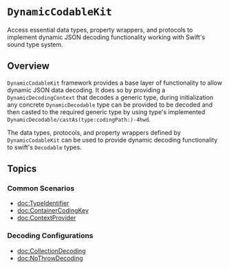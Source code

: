# ``DynamicCodableKit``

Access essential data types, property wrappers, and protocols to implement dynamic JSON decoding functionality working with Swift's sound type system.

## Overview

`DynamicCodableKit` framework provides a base layer of functionality to allow dynamic JSON data decoding. It does so by providing a ``DynamicDecodingContext`` that decodes a generic type, during initialization any concrete ``DynamicDecodable`` type can be provided to be decoded and then casted to the required generic type by using type's implemented ``DynamicDecodable/castAs(type:codingPath:)-4hwd``.


The data types, protocols, and property wrappers defined by `DynamicCodableKit` can be used to provide dynamic decoding functionality to swift's `Decodable` types.

## Topics

### Common Scenarios

- <doc:TypeIdentifier>
- <doc:ContainerCodingKey>
- <doc:ContextProvider>

### Decoding Configurations

- <doc:CollectionDecoding>
- <doc:NoThrowDecoding>

